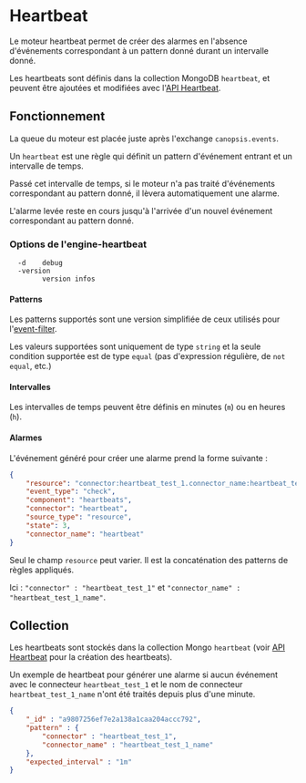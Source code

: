 # Heartbeat

Le moteur heartbeat permet de créer des alarmes en l'absence d'événements correspondant à un pattern donné durant un intervalle donné.

Les heartbeats sont définis dans la collection MongoDB `heartbeat`, et peuvent être ajoutées et modifiées avec l'[API Heartbeat](../../heartbeat/api_v2_heartbeat.md).

## Fonctionnement

La queue du moteur est placée juste après l'exchange `canopsis.events`.

Un `heartbeat` est une règle qui définit un pattern d'événement entrant et un intervalle de temps.

Passé cet intervalle de temps, si le moteur n'a pas traité d'événements correspondant au pattern donné, il lèvera automatiquement une alarme.

L'alarme levée reste en cours jusqu'à l'arrivée d'un nouvel événement correspondant au pattern donné.

### Options de l'engine-heartbeat

```
  -d    debug
  -version
        version infos
```

#### Patterns

Les patterns supportés sont une version simplifiée de ceux utilisés pour l'[event-filter](../../event-filter/index.md).

Les valeurs supportées sont uniquement de type `string` et la seule condition supportée est de type `equal` (pas d'expression régulière, de `not equal`, etc.)

#### Intervalles

Les intervalles de temps peuvent être définis en minutes (`m`) ou en heures (`h`).

#### Alarmes

L'événement généré pour créer une alarme prend la forme suivante :

```json
{
	"resource": "connector:heartbeat_test_1.connector_name:heartbeat_test_1_name",
	"event_type": "check",
	"component": "heartbeats",
	"connector": "heartbeat",
	"source_type": "resource",
	"state": 3,
	"connector_name": "heartbeat"
}
```

Seul le champ `resource` peut varier. Il est la concaténation des patterns de règles appliqués.

Ici : `"connector" : "heartbeat_test_1"` et `"connector_name" : "heartbeat_test_1_name"`.

## Collection

Les heartbeats sont stockés dans la collection Mongo `heartbeat` (voir [API Heartbeat](../../guide-developpement/action/api_v2_heartbeat.md) pour la création des heartbeats).

Un exemple de heartbeat pour générer une alarme si aucun événement avec le connecteur `heartbeat_test_1` et le nom de connecteur `heartbeat_test_1_name` n'ont été traités depuis plus d'une minute.

```json
{
    "_id" : "a9807256ef7e2a138a1caa204accc792",
    "pattern" : {
        "connector" : "heartbeat_test_1",
        "connector_name" : "heartbeat_test_1_name"
    },
    "expected_interval" : "1m"
}
```
